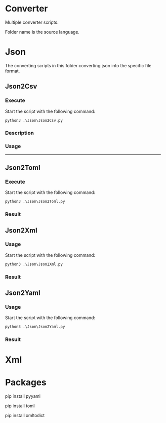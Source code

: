 # Converter

Multiple converter scripts. 

Folder name is the source language.
##

# Json

The converting scripts in this folder converting json into the specific file format.

## Json2Csv

### Execute

Start the script with the following command:

```cmd
python3 .\Json\Json2Csv.py
```

### Description

### Usage


---
## Json2Toml

### Execute

Start the script with the following command:

```cmd
python3 .\Json\Json2Toml.py
```

### Result

## Json2Xml

### Usage

Start the script with the following command:

```cmd
python3 .\Json\Json2Xml.py
```

### Result

## Json2Yaml

### Usage

Start the script with the following command:

```cmd
python3 .\Json\Json2Yaml.py
```

### Result


# Xml

# Packages

pip install pyyaml

pip install toml

pip install xmltodict